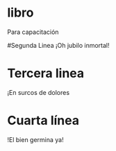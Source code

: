 # libro
Para capacitación








#Segunda Linea
¡Oh jubilo inmortal!


# Tercera linea
¡En surcos de dolores

# Cuarta línea
!El bien germina ya!


